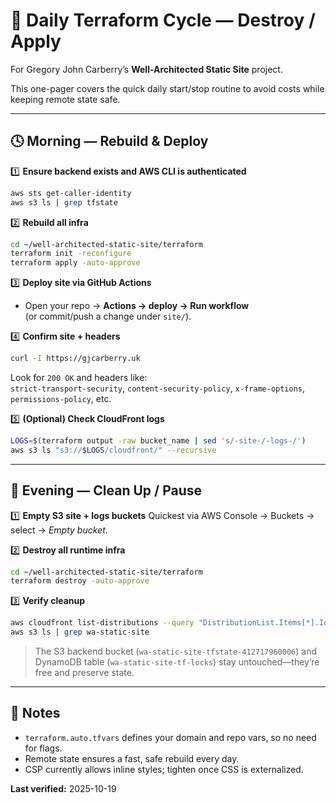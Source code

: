 # 🔄 Daily Terraform Cycle — Destroy / Apply

For Gregory John Carberry’s **Well-Architected Static Site** project.

This one-pager covers the quick daily start/stop routine to avoid costs while keeping remote state safe.

---

## 🕓 Morning — Rebuild & Deploy

1️⃣ **Ensure backend exists and AWS CLI is authenticated**
```bash
aws sts get-caller-identity
aws s3 ls | grep tfstate
```

2️⃣ **Rebuild all infra**
```bash
cd ~/well-architected-static-site/terraform
terraform init -reconfigure
terraform apply -auto-approve
```

3️⃣ **Deploy site via GitHub Actions**
- Open your repo → **Actions → deploy → Run workflow**  
  (or commit/push a change under `site/`).

4️⃣ **Confirm site + headers**
```bash
curl -I https://gjcarberry.uk
```
Look for `200 OK` and headers like:  
`strict-transport-security`, `content-security-policy`, `x-frame-options`, `permissions-policy`, etc.

5️⃣ **(Optional) Check CloudFront logs**
```bash
LOGS=$(terraform output -raw bucket_name | sed 's/-site-/-logs-/')
aws s3 ls "s3://$LOGS/cloudfront/" --recursive
```

---

## 🌙 Evening — Clean Up / Pause

1️⃣ **Empty S3 site + logs buckets**
Quickest via AWS Console → Buckets → select → *Empty bucket*.

2️⃣ **Destroy all runtime infra**
```bash
cd ~/well-architected-static-site/terraform
terraform destroy -auto-approve
```

3️⃣ **Verify cleanup**
```bash
aws cloudfront list-distributions --query "DistributionList.Items[*].Id"
aws s3 ls | grep wa-static-site
```

> The S3 backend bucket (`wa-static-site-tfstate-412717960006`) and DynamoDB table (`wa-static-site-tf-locks`) stay untouched—they’re free and preserve state.

---

## 🧠 Notes

- `terraform.auto.tfvars` defines your domain and repo vars, so no need for flags.  
- Remote state ensures a fast, safe rebuild every day.  
- CSP currently allows inline styles; tighten once CSS is externalized.

**Last verified:** 2025-10-19

